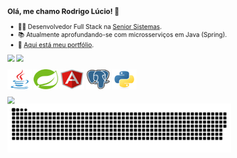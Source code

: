 ### Olá, me chamo Rodrigo Lúcio! 👋

- :man_technologist: Desenvolvedor Full Stack na <a href="https://www.senior.com.br/" target="_blank">Senior Sistemas</a>.    
- :books: Atualmente aprofundando-se com microsserviços em Java (Spring).
- :blue_book: <a href="https://rodrigo-lucio.github.io/" target="_blank">Aqui está meu portfólio</a>.

<a href="https://www.linkedin.com/in/rodrigo-lucio" target="_blank"><img src="https://img.shields.io/badge/-LinkedIn-%230077B5?style=for-the-badge&logo=linkedin&logoColor=white" target="_blank"></a> 
<a href = "mailto:lucio@gmail.com"><img src="https://img.shields.io/badge/-Gmail-%23333?style=for-the-badge&logo=gmail&logoColor=white" target="_blank"></a>
<div style="display: inline_block">
  <img align="center" alt="Rodrigo-Java" height="45" width="55" src="https://raw.githubusercontent.com/devicons/devicon/master/icons/java/java-original.svg">
  <img align="center" alt="Rodrigo-Spring" height="45" width="55" src="https://raw.githubusercontent.com/devicons/devicon/master/icons/spring/spring-original.svg">
  <img align="center" alt="Rodrigo-Angular" height="45" width="55" src="https://raw.githubusercontent.com/devicons/devicon/master/icons/angularjs/angularjs-original.svg">
  <img align="center" alt="Rodrigo-Postgresql" height="45" width="55" src="https://raw.githubusercontent.com/devicons/devicon/master/icons/postgresql/postgresql-original.svg">
  <img align="center" alt="Rodrigo-Python" height="45" width="55" src="https://raw.githubusercontent.com/devicons/devicon/master/icons/python/python-original.svg"> 
</div>
<br>
<img width="396px" align="left" src="https://github-readme-stats.vercel.app/api/top-langs/?username=rodrigo-lucio&theme=dark&layout=compact"/>

 ![Snake animation](https://github.com/rodrigo-lucio/rodrigo-lucio/blob/output/github-contribution-grid-snake.svg)
